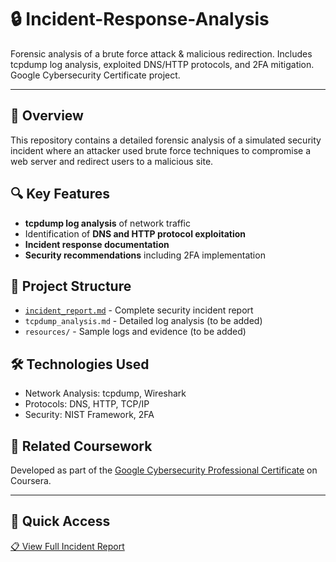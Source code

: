 # 🔒 Incident-Response-Analysis

Forensic analysis of a brute force attack & malicious redirection. Includes tcpdump log analysis, exploited DNS/HTTP protocols, and 2FA mitigation. Google Cybersecurity Certificate project.

---

## 📖 Overview
This repository contains a detailed forensic analysis of a simulated security incident where an attacker used brute force techniques to compromise a web server and redirect users to a malicious site.

## 🔍 Key Features
- **tcpdump log analysis** of network traffic
- Identification of **DNS and HTTP protocol exploitation**
- **Incident response documentation**
- **Security recommendations** including 2FA implementation

## 📁 Project Structure
- [`incident_report.md`](https://github.com/GitShiryu/incident-response-analysis/blob/main/incident_report.md) - Complete security incident report
- `tcpdump_analysis.md` - Detailed log analysis (to be added)
- `resources/` - Sample logs and evidence (to be added)

## 🛠️ Technologies Used
- Network Analysis: tcpdump, Wireshark
- Protocols: DNS, HTTP, TCP/IP
- Security: NIST Framework, 2FA

## 📝 Related Coursework
Developed as part of the [Google Cybersecurity Professional Certificate](https://www.coursera.org/professional-certificates/google-cybersecurity) on Coursera.

---

## 🔗 Quick Access
[📋 View Full Incident Report](https://github.com/GitShiryu/incident-response-analysis/blob/main/incident_report.md)
